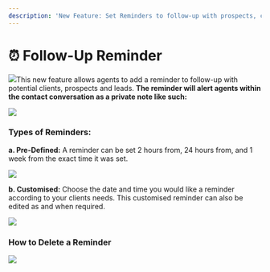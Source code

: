 ```yaml
---
description: 'New Feature: Set Reminders to follow-up with prospects, clients and vendors.'
---
```


# ⏰ Follow-Up Reminder

![](../../.gitbook/assets/remind.jpg)This new feature allows agents to add a reminder to follow-up with potential clients, prospects and leads. **The reminder will alert agents within the contact conversation as a private note like such:**&#x20;

![](<../../.gitbook/assets/image (5).png>)

### Types of Reminders:&#x20;

**a. Pre-Defined:** A reminder can be set 2 hours from, 24 hours from, and 1 week from the exact time it was set.&#x20;

![](../../.gitbook/assets/remind1.jpg)

**b. Customised:** Choose the date and time you would like a reminder according to your clients needs. This customised reminder can also be edited as and when required.&#x20;

![](../../.gitbook/assets/remind2.gif)

### How to Delete a Reminder

![](<../../.gitbook/assets/remind2 (1) (1).gif>)
